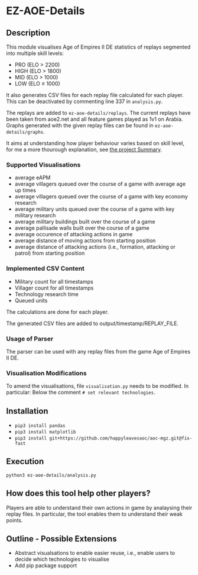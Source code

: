# EZ-AOE-Details
## Description
This module visualises Age of Empires II DE statistics of replays segmented into multiple skill levels:
* PRO (ELO > 2200)
* HIGH (ELO > 1800)
* MID (ELO > 1000)
* LOW (ELO ≤ 1000)

It also generates CSV files for each replay file calculated for each player. This can be deactivated by commenting line 337 in `analysis.py`.

The replays are added to `ez-aoe-details/replays`. The current replays have been taken from aoe2.net and all feature games played as 1v1 on Arabia. Graphs generated with the given replay files can be found in `ez-aoe-details/graphs`.

It aims at understanding how player behaviour varies based on skill level, for me a more thourough explanation, see [the project Summary](SUMMARY.md).

### Supported Visualisations
* average eAPM
* average villagers queued over the course of a game with average age up times
* average villagers queued over the course of a game with key economy research
* average military units queued over the course of a game with key military research
* average military buildings built over the course of a game
* average pallisade walls built over the course of a game
* average occurence of attacking actions in game
* average distance of moving actions from starting position
* average distance of attacking actions (i.e., formation, attacking or patrol) from starting position
### Implemented CSV Content
* Military count for all timestamps
* Villager count for all timestamps
* Technology research time
* Queued units

The calculations are done for each player.

The generated CSV files are added to output/timestamp/REPLAY_FILE.
### Usage of Parser
The parser can be used with any replay files from the game Age of Empires II DE.
### Visualisation Modifications
To amend the visualisations, file `visualisation.py` needs to be modified. In particular: Below the comment `# set relevant technologies`.
## Installation
* `pip3 install pandas`
* `pip3 install matplotlib`
* `pip3 install git+https://github.com/happyleavesaoc/aoc-mgz.git@fix-fast`

## Execution
`python3 ez-aoe-details/analysis.py`
## How does this tool help other players?
Players are able to understand their own actions in game by analaysing their replay files. In particular, the tool enables them to understand their weak points. 
## Outline - Possible Extensions
* Abstract visualsations to enable easier reuse, i.e., enable users to decide which technologies to visualise
* Add pip package support
